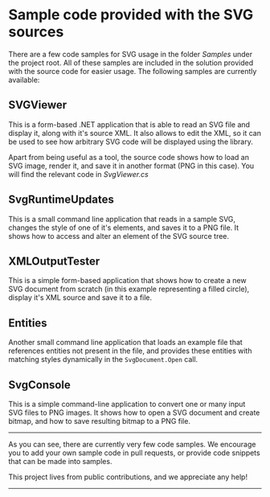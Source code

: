 Sample code provided with the SVG sources
=========================================

There are a few code samples for SVG usage in the folder _Samples_ under the project root.
All of these samples are included in the solution provided with the source code for easier usage.
The following samples are currently available:

SVGViewer
---------
This is a form-based .NET application that is able to read an SVG file and display it, along with it's
source XML. It also allows to edit the XML, so it can be used to see how arbitrary SVG code will be 
displayed using the library. 

Apart from being useful as a tool, the source code shows how to load an SVG image, render it, and
save it in another format (PNG in this case). You will find the relevant code in _SvgViewer.cs_

SvgRuntimeUpdates
-----------------
This is a small command line application that reads in a sample SVG, changes the style of one of it's
elements, and saves it to a PNG file. It shows how to access and alter an element of the SVG source tree.


XMLOutputTester
---------------
This is a simple form-based application that shows how to create a new SVG document from scratch (in this
example representing a filled circle), display it's XML source and save it to a file.


Entities
--------
Another small command line application that loads an example file that references entities not present
in the file, and provides these entities with matching styles dynamically in the `SvgDocument.Open` call.

SvgConsole
----------
This is a simple command-line application to convert one or many input SVG files to PNG images. It shows how to open a SVG document and create bitmap, and how to save resulting bitmap to a PNG file.

---
As you can see, there are currently very few code samples. We encourage you to add your own sample code
in pull requests, or provide code snippets that can be made into samples.

This project lives from public contributions, and we appreciate any help!

---

